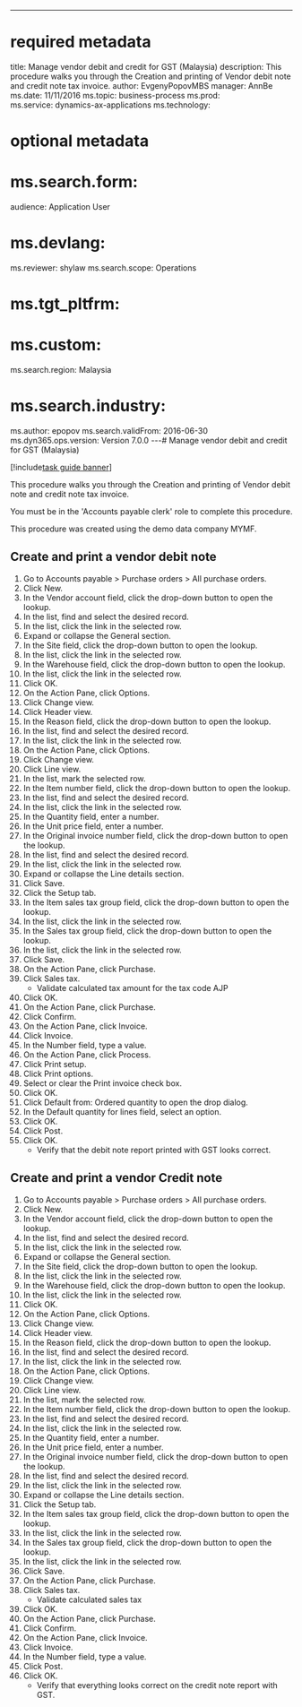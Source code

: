 --- 
# required metadata 
 
title: Manage vendor debit and credit for GST (Malaysia)
description: This procedure walks you through the Creation and printing of Vendor debit note and credit note tax invoice. 
author: EvgenyPopovMBS
manager: AnnBe 
ms.date: 11/11/2016
ms.topic: business-process 
ms.prod:  
ms.service: dynamics-ax-applications 
ms.technology:  
 
# optional metadata 
 
# ms.search.form:   
audience: Application User 
# ms.devlang:  
ms.reviewer: shylaw
ms.search.scope: Operations 
# ms.tgt_pltfrm:  
# ms.custom:  
ms.search.region: Malaysia
# ms.search.industry: 
ms.author: epopov
ms.search.validFrom: 2016-06-30 
ms.dyn365.ops.version: Version 7.0.0 
---# Manage vendor debit and credit for GST (Malaysia)

[!include[task guide banner](../../includes/task-guide-banner.md)]


This procedure walks you through the Creation and printing of Vendor debit note and credit note tax invoice.

You must be in the 'Accounts payable clerk' role to complete this procedure. 

This procedure was created using the demo data company MYMF.


## Create and print a vendor debit note
1. Go to Accounts payable > Purchase orders > All purchase orders.
2. Click New.
3. In the Vendor account field, click the drop-down button to open the lookup.
4. In the list, find and select the desired record.
5. In the list, click the link in the selected row.
6. Expand or collapse the General section.
7. In the Site field, click the drop-down button to open the lookup.
8. In the list, click the link in the selected row.
9. In the Warehouse field, click the drop-down button to open the lookup.
10. In the list, click the link in the selected row.
11. Click OK.
12. On the Action Pane, click Options.
13. Click Change view.
14. Click Header view.
15. In the Reason field, click the drop-down button to open the lookup.
16. In the list, find and select the desired record.
17. In the list, click the link in the selected row.
18. On the Action Pane, click Options.
19. Click Change view.
20. Click Line view.
21. In the list, mark the selected row.
22. In the Item number field, click the drop-down button to open the lookup.
23. In the list, find and select the desired record.
24. In the list, click the link in the selected row.
25. In the Quantity field, enter a number.
26. In the Unit price field, enter a number.
27. In the Original invoice number field, click the drop-down button to open the lookup.
28. In the list, find and select the desired record.
29. In the list, click the link in the selected row.
30. Expand or collapse the Line details section.
31. Click Save.
32. Click the Setup tab.
33. In the Item sales tax group field, click the drop-down button to open the lookup.
34. In the list, click the link in the selected row.
35. In the Sales tax group field, click the drop-down button to open the lookup.
36. In the list, click the link in the selected row.
37. Click Save.
38. On the Action Pane, click Purchase.
39. Click Sales tax.
    * Validate calculated tax amount for the tax code AJP  
40. Click OK.
41. On the Action Pane, click Purchase.
42. Click Confirm.
43. On the Action Pane, click Invoice.
44. Click Invoice.
45. In the Number field, type a value.
46. On the Action Pane, click Process.
47. Click Print setup.
48. Click Print options.
49. Select or clear the Print invoice check box.
50. Click OK.
51. Click Default from: Ordered quantity to open the drop dialog.
52. In the Default quantity for lines field, select an option.
53. Click OK.
54. Click Post.
55. Click OK.
    * Verify that the debit note report printed with GST looks correct.  

## Create and print a vendor Credit note
1. Go to Accounts payable > Purchase orders > All purchase orders.
2. Click New.
3. In the Vendor account field, click the drop-down button to open the lookup.
4. In the list, find and select the desired record.
5. In the list, click the link in the selected row.
6. Expand or collapse the General section.
7. In the Site field, click the drop-down button to open the lookup.
8. In the list, click the link in the selected row.
9. In the Warehouse field, click the drop-down button to open the lookup.
10. In the list, click the link in the selected row.
11. Click OK.
12. On the Action Pane, click Options.
13. Click Change view.
14. Click Header view.
15. In the Reason field, click the drop-down button to open the lookup.
16. In the list, find and select the desired record.
17. In the list, click the link in the selected row.
18. On the Action Pane, click Options.
19. Click Change view.
20. Click Line view.
21. In the list, mark the selected row.
22. In the Item number field, click the drop-down button to open the lookup.
23. In the list, find and select the desired record.
24. In the list, click the link in the selected row.
25. In the Quantity field, enter a number.
26. In the Unit price field, enter a number.
27. In the Original invoice number field, click the drop-down button to open the lookup.
28. In the list, find and select the desired record.
29. In the list, click the link in the selected row.
30. Expand or collapse the Line details section.
31. Click the Setup tab.
32. In the Item sales tax group field, click the drop-down button to open the lookup.
33. In the list, click the link in the selected row.
34. In the Sales tax group field, click the drop-down button to open the lookup.
35. In the list, click the link in the selected row.
36. Click Save.
37. On the Action Pane, click Purchase.
38. Click Sales tax.
    * Validate calculated sales tax  
39. Click OK.
40. On the Action Pane, click Purchase.
41. Click Confirm.
42. On the Action Pane, click Invoice.
43. Click Invoice.
44. In the Number field, type a value.
45. Click Post.
46. Click OK.
    * Verify that everything looks correct on the credit note report with GST.  

